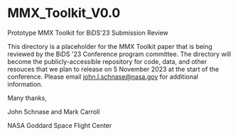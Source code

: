 # MMX_Toolkit_V0.0
 Prototype MMX Toolkit for BiDS'23 Submission Review

This directory is a placeholder for the MMX Toolkit paper that is being reviewed by the BiDS '23 Conference program committee. The directory will become the publicly-accessible repository for code, data, and other resouces that we plan to release on 5 November 2023 at the start of the conference. Please email john.l.schnase@nasa.gov for additional information.

Many thanks,

John Schnase and Mark Carroll

NASA Goddard Space Flight Center

